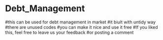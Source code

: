 # Debt_Management
#this can be used for debt management in market
#it biult with untidy way
#there are unused codes
#you can make it nice and use it free
#If you liked this, feel free to leave us your feedback
#or posting a comment
